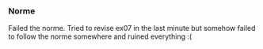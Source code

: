 ### Norme
Failed the norme. Tried to revise ex07 in the last minute but somehow failed to follow the norme somewhere and ruined everything :(
